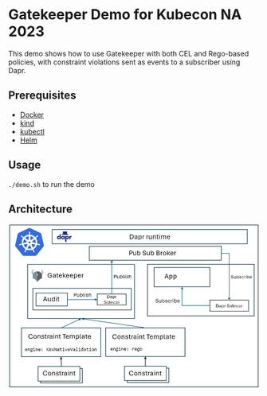 # Gatekeeper Demo for Kubecon NA 2023

This demo shows how to use Gatekeeper with both CEL and Rego-based policies, with constraint violations sent as events to a subscriber using Dapr.

## Prerequisites
- [Docker](https://docs.docker.com/engine/install/)
- [kind](https://kind.sigs.k8s.io/)
- [kubectl](https://kubernetes.io/docs/reference/kubectl/)
- [Helm](https://helm.sh/docs/intro/install/)

## Usage
`./demo.sh` to run the demo

## Architecture
![Architecture](./images/arch.png)